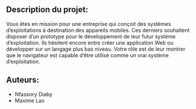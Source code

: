 ## Description du projet:

Vous êtes en mission pour une entreprise qui conçoit des systèmes d’exploitations à destination des appareils mobiles.
Ces derniers souhaitent disposer d’un prototype pour le développement de leur futur système d’exploitation. Ils hésitent
encore entre créer une application Web ou développer sur un langage plus bas niveau. Votre rôle est de leur montrer que
le navigateur est capable d’être utilisé comme un vrai système d’exploitation.

## Auteurs:

- Nfassory Diaby
- Maxime Lao
